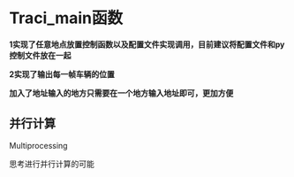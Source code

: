 # Traci_main函数


**1实现了任意地点放置控制函数以及配置文件实现调用，目前建议将配置文件和py控制文件放在一起**

**2实现了输出每一帧车辆的位置**

**加入了地址输入的地方只需要在一个地方输入地址即可，更加方便**



## 并行计算

Multiprocessing

思考进行并行计算的可能